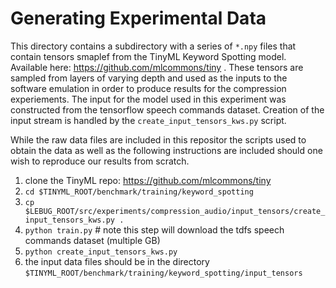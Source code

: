 # Generating Experimental Data

This directory contains a subdirectory with a series of `*.npy` files that
contain tensors smaplef from the TinyML Keyword Spotting model. Available here:
https://github.com/mlcommons/tiny . These tensors are sampled from layers of
varying depth and used as the inputs to the software emulation in order to
produce results for the compression experiements. The input for the model used
in this experiment was constructed from the tensorflow speech commands dataset.
Creation of the input stream is handled by the `create_input_tensors_kws.py`
script.

While the raw data files are included in this repositor the scripts used to
obtain the data as well as the following instructions are included should
one wish to reproduce our results from scratch.

1. clone the TinyML repo: https://github.com/mlcommons/tiny
2. `cd $TINYML_ROOT/benchmark/training/keyword_spotting`
3. `cp $LEBUG_ROOT/src/experiments/compression_audio/input_tensors/create_input_tensors_kws.py .`
4. `python train.py` # note this step will download the tdfs speech commands dataset (multiple GB)
5. `python create_input_tensors_kws.py`
6. the input data files should be in the directory
   `$TINYML_ROOT/benchmark/training/keyword_spotting/input_tensors`
